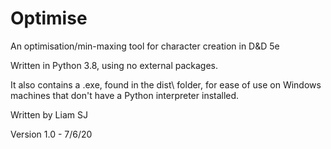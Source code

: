 # Optimise
An optimisation/min-maxing tool for character creation in D&amp;D 5e

Written in Python 3.8, using no external packages. 

It also contains a .exe, found in the dist\ folder, for ease of use on Windows machines that don't have a Python interpreter installed.

Written by Liam SJ

Version 1.0 - 7/6/20
